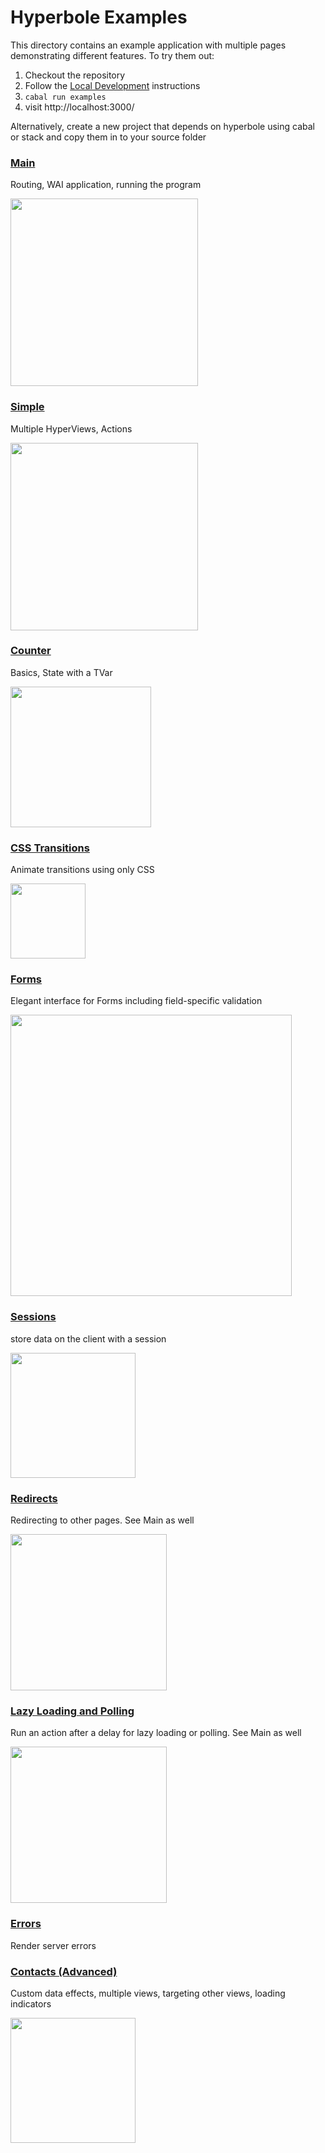 Hyperbole Examples
===================

This directory contains an example application with multiple pages demonstrating different features. To try them out:

1. Checkout the repository
2. Follow the [Local Development](../README.md#local-development) instructions
3. `cabal run examples`
4. visit http://localhost:3000/

Alternatively, create a new project that depends on hyperbole using cabal or stack and copy them in to your source folder

### [Main](./Main.hs)
Routing, WAI application, running the program

<img src="./doc/main.png" width="300"/>

### [Simple](./Example/Simple.hs)
Multiple HyperViews, Actions


<img src="./doc/simple.gif" width="300"/>

### [Counter](./Example/Counter.hs)
Basics, State with a TVar

<img src="./doc/counter.gif" height="225"/>


### [CSS Transitions](./Example/Transitions.hs)
Animate transitions using only CSS

<img src="./doc/transitions.gif" height="120"/>


### [Forms](./Example/Forms.hs)
Elegant interface for Forms including field-specific validation 

<img src="./doc/forms.gif" height="450"/>


### [Sessions](./Example/Forms.hs)
store data on the client with a session

<img src="./doc/sessions.gif" height="200"/>


### [Redirects](./Example/Redirects.hs)
Redirecting to other pages. See Main as well

<img src="./doc/redirects.gif" height="250"/>


### [Lazy Loading and Polling](./Example/LazyLoading.hs)
Run an action after a delay for lazy loading or polling. See Main as well

<img src="./doc/lazy.gif" height="250"/>


### [Errors](./Example/Errors.hs)
Render server errors




### [Contacts (Advanced)](./Example/Contacts.hs)
Custom data effects, multiple views, targeting other views, loading indicators

<img src="./doc/contacts.gif" height="200"/>

